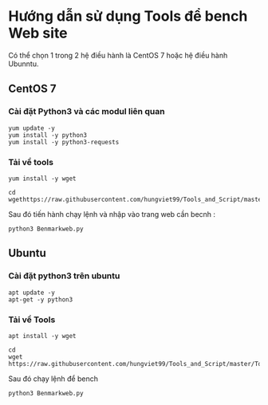 # Hướng dẫn sử dụng Tools để bench Web site 

Có thể chọn 1 trong 2 hệ điều hành là CentOS 7 hoặc hệ điều hành Ubunntu. 

## CentOS 7 

### Cài đặt Python3 và các modul liên quan 

```
yum update -y
yum install -y python3
yum install -y python3-requests
```


### Tải về tools 

```
yum install -y wget
```

```
cd 
wgethttps://raw.githubusercontent.com/hungviet99/Tools_and_Script/master/Tools/Tool_bench_website/Benmarkweb.py
```

Sau đó tiến hành chạy lệnh và nhập vào trang web cần becnh : 

```
python3 Benmarkweb.py
```

## Ubuntu 

### Cài đặt python3 trên ubuntu 

```
apt update -y
apt-get -y python3 
```

### Tải về Tools 

```
apt install -y wget
```
```
cd 
wget https://raw.githubusercontent.com/hungviet99/Tools_and_Script/master/Tools/Tool_bench_website/Benmarkweb.py
```

Sau đó chạy lệnh để bench 

```
python3 Benmarkweb.py
```


